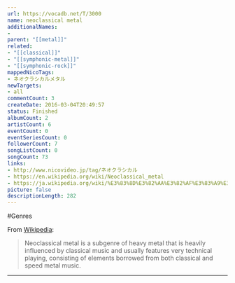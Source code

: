 ```yaml
---
url: https://vocadb.net/T/3000
name: neoclassical metal
additionalNames: 
- 
parent: "[[metal]]"
related:
- "[[classical]]"
- "[[symphonic-metal]]"
- "[[symphonic-rock]]"
mappedNicoTags:
- ネオクラシカルメタル
newTargets:
- all
commentCount: 3
createDate: 2016-03-04T20:49:57
status: Finished
albumCount: 2
artistCount: 6
eventCount: 0
eventSeriesCount: 0
followerCount: 7
songListCount: 0
songCount: 73
links: 
- http://www.nicovideo.jp/tag/ネオクラシカル
- https://en.wikipedia.org/wiki/Neoclassical_metal
- https://ja.wikipedia.org/wiki/%E3%83%8D%E3%82%AA%E3%82%AF%E3%83%A9%E3%82%B7%E3%82%AB%E3%83%AB%E3%83%A1%E3%82%BF%E3%83%AB
picture: false
descriptionLength: 282
---
```


#Genres

From [Wikipedia](https://en.wikipedia.org/wiki/Neoclassical_metal):
>Neoclassical metal is a subgenre of heavy metal that is heavily influenced by classical music and usually features very technical playing, consisting of elements borrowed from both classical and speed metal music.

---

